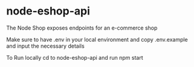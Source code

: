 # node-eshop-api

The Node Shop exposes endpoints for an e-commerce shop

Make sure to have .env in your local environment and copy .env.example and input the necessary details

To Run locally cd to node-eshop-api and run npm start 


